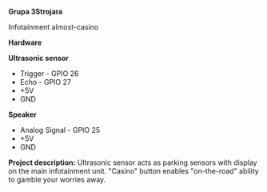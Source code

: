 **Grupa 3Strojara**

Infotainment almost-casino

**Hardware**

**Ultrasonic sensor**
- Trigger - GPIO 26
- Echo - GPIO 27
- +5V
- GND

**Speaker**
- Analog Signal - GPIO 25
- +5V
- GND


**Project description:**
Ultrasonic sensor acts as parking sensors with display on the main infotainment unit. "Casino" button enables "on-the-road" ability to gamble your worries away.